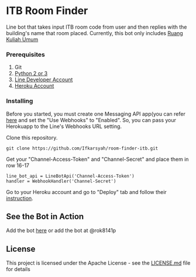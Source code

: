 # ITB Room Finder

Line bot that takes input ITB room code from user and then replies with the building's name that room placed. Currently, this bot only includes [Ruang Kuliah Umum](http://www.sp.itb.ac.id/wp-content/uploads/sites/13/2011/02/data-nama-ruang-kuliah-umum-di-sp.pdf)

### Prerequisites

1. Git
2. [Python 2 or 3](https://www.python.org/)
3. [Line Developer Account](https://developers.line.me/en/)
4. [Heroku Account](https://heroku.com)


### Installing
Before you started, you must create one Messaging API app(you can refer [here](https://developers.line.me/en/docs/messaging-api/getting-started/) and set the "Use Webhooks" to "Enabled". So, you can pass your Herokuapp to the Line's Webhooks URL setting.

Clone this repository.
```
git clone https://github.com/Ifkarsyah/room-finder-itb.git
```
Get your "Channel-Access-Token" and "Channel-Secret" and place them in row 16-17

```
line_bot_api = LineBotApi('Channel-Access-Token')
handler = WebhookHandler('Channel-Secret')
```

Go to your Heroku account and go to "Deploy" tab and follow their [instruction](https://dashboard.heroku.com/apps/{YOUR-APP-NAME}/deploy/heroku-git).

## See the Bot in Action

Add the bot [here](https://line.me/R/ti/p/@rok8141p) or add the bot at @rok8141p


## License

This project is licensed under the Apache License - see the [LICENSE.md](LICENSE.md) file for details
